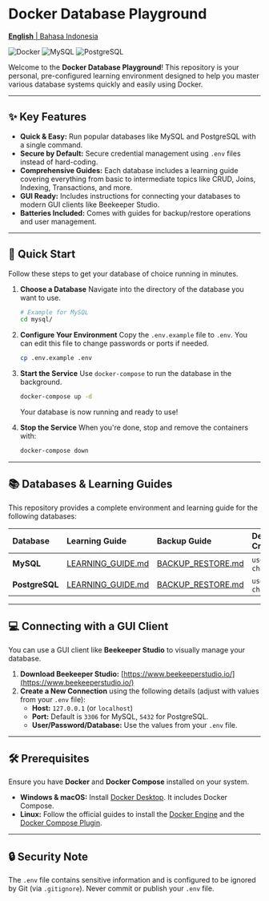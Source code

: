 # Docker Database Playground

[ **English** | Bahasa Indonesia ](./README.id.md)

![Docker](https://img.shields.io/badge/Docker-2496ED?style=for-the-badge&logo=docker&logoColor=white)
![MySQL](https://img.shields.io/badge/MySQL-4479A1?style=for-the-badge&logo=mysql&logoColor=white)
![PostgreSQL](https://img.shields.io/badge/PostgreSQL-4169E1?style=for-the-badge&logo=postgresql&logoColor=white)

Welcome to the **Docker Database Playground**! This repository is your personal, pre-configured learning environment designed to help you master various database systems quickly and easily using Docker.

---

## ✨ Key Features

- **Quick & Easy:** Run popular databases like MySQL and PostgreSQL with a single command.
- **Secure by Default:** Secure credential management using `.env` files instead of hard-coding.
- **Comprehensive Guides:** Each database includes a learning guide covering everything from basic to intermediate topics like CRUD, Joins, Indexing, Transactions, and more.
- **GUI Ready:** Includes instructions for connecting your databases to modern GUI clients like Beekeeper Studio.
- **Batteries Included:** Comes with guides for backup/restore operations and user management.

---

## 🚀 Quick Start

Follow these steps to get your database of choice running in minutes.

1.  **Choose a Database**
    Navigate into the directory of the database you want to use.
    ```bash
    # Example for MySQL
    cd mysql/
    ```

2.  **Configure Your Environment**
    Copy the `.env.example` file to `.env`. You can edit this file to change passwords or ports if needed.
    ```bash
    cp .env.example .env
    ```

3.  **Start the Service**
    Use `docker-compose` to run the database in the background.
    ```bash
    docker-compose up -d
    ```
    Your database is now running and ready to use!

4.  **Stop the Service**
    When you're done, stop and remove the containers with:
    ```bash
    docker-compose down
    ```

---

## 📚 Databases & Learning Guides

This repository provides a complete environment and learning guide for the following databases:

| Database | Learning Guide | Backup Guide | Default Credentials |
| :--- | :--- | :--- | :--- |
| **MySQL** | [LEARNING_GUIDE.md](./mysql/LEARNING_GUIDE.md) | [BACKUP_RESTORE.md](./mysql/BACKUP_RESTORE.md) | `user` / `changeme` |
| **PostgreSQL** | [LEARNING_GUIDE.md](./Postgresql/LEARNING_GUIDE.md) | [BACKUP_RESTORE.md](./Postgresql/BACKUP_RESTORE.md) | `user` / `changeme` |

---

## 💻 Connecting with a GUI Client

You can use a GUI client like **Beekeeper Studio** to visually manage your database.

1.  **Download Beekeeper Studio:** [https://www.beekeeperstudio.io/](https://www.beekeeperstudio.io/)
2.  **Create a New Connection** using the following details (adjust with values from your `.env` file):
    - **Host:** `127.0.0.1` (or `localhost`)
    - **Port:** Default is `3306` for MySQL, `5432` for PostgreSQL.
    - **User/Password/Database:** Use the values from your `.env` file.

---

## 🛠️ Prerequisites

Ensure you have **Docker** and **Docker Compose** installed on your system.

- **Windows & macOS:** Install [Docker Desktop](https://www.docker.com/products/docker-desktop/). It includes Docker Compose.
- **Linux:** Follow the official guides to install the [Docker Engine](https://docs.docker.com/engine/install/#server) and the [Docker Compose Plugin](https://docs.docker.com/compose/install/linux/).

---

## 🔒 Security Note

The `.env` file contains sensitive information and is configured to be ignored by Git (via `.gitignore`). Never commit or publish your `.env` file.
